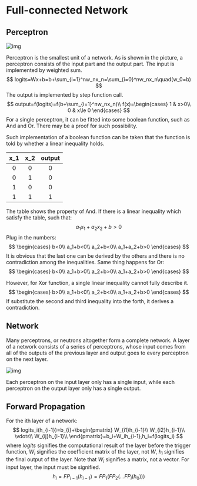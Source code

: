 # Full-connected Network

## Perceptron

![img](https://upload-images.jianshu.io/upload_images/11345863-4feca33b55dd2350.png?imageMogr2/auto-orient/strip%7CimageView2/2/w/397/format/webp)

Perceptron is the smallest unit of a network. As is shown in the picture, a perceptron consists of the input part and the output part. The input is implemented by weighted sum.
$$
logits=Wx+b=b+\sum_{i=1}^nw_nx_n=\sum_{i=0}^nw_nx_n\quad(w_0=b)
$$
The output is implemented by step function call.
$$
output=f(logits)=f(b+\sum_{i=1}^nw_nx_n)\\
f(x)=\begin{cases}
1 & x>0\\
0 & x\le 0
\end{cases}
$$
For a single perceptron, it can be fitted into some boolean function, such as And and Or. There may be a proof for such possibility.

Such implementation of a boolean function can be taken that the function is told by whether a linear inequality holds.

| x_1  | x_2  | output |
| :--: | :--: | :----: |
|  0   |  0   |   0    |
|  0   |  1   |   0    |
|  1   |  0   |   0    |
|  1   |  1   |   1    |

The table shows the property of And. If there is a linear inequality which satisfy the table, such that:
$$
a_1x_1+a_2x_2+b>0
$$
Plug in the numbers:
$$
\begin{cases}
b<0\\
a_1+b<0\\
a_2+b<0\\
a_1+a_2+b>0
\end{cases}
$$
It is obvious that the last one can be derived by the others and there is no contradiction among the inequalities. Same thing happens for Or:
$$
\begin{cases}
b<0\\
a_1+b>0\\
a_2+b>0\\
a_1+a_2+b>0
\end{cases}
$$

However, for Xor function, a single linear inequality cannot fully describe it.
$$
\begin{cases}
b>0\\
a_1+b<0\\
a_2+b<0\\
a_1+a_2+b>0
\end{cases}
$$
If substitute the second and third inequality into the forth, it derives a contradiction.

## Network

Many perceptrons, or neutrons altogether form a complete network. A layer of a network consists of a series of perceptrons, whose input comes from all of the outputs of the previous layer and output goes to every perceptron on the next layer.

![img](https://upload.wikimedia.org/wikipedia/commons/thumb/4/46/Colored_neural_network.svg/300px-Colored_neural_network.svg.png)

Each perceptron on the input layer only has a single input, while each perceptron on the output layer only has a single output.

## Forward Propagation

For the ith layer of a network:
$$
logits_i(h_{i-1})=b_{i}+\begin{pmatrix}
W_{i1}h_{i-1}\\
W_{i2}h_{i-1}\\
\vdots\\
W_{ij}h_{i-1}\\
\end{pmatrix}=b_i+W_ih_{i-1},h_i=f(logits_i)
$$
where $logits$ signifies the computational result of the layer before the trigger function, $W_i$ signifies the coefficient matrix of the layer, not $W$, $h_{i}$ signifies the final output of the layer. Note that $W_i$ signifies a matrix, not a vector. For input layer, the input must be signified.
$$
h_i=FP_{i-1}(h_{i-1})=FP_1(FP_2(...FP_i(h_0)))
$$


